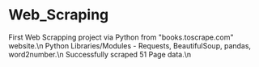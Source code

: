 # Web_Scraping
First Web Scrapping project via Python from "books.toscrape.com" website.\n
Python Libraries/Modules - Requests, BeautifulSoup, pandas, word2number.\n 
Successfully scraped 51 Page data.\n
